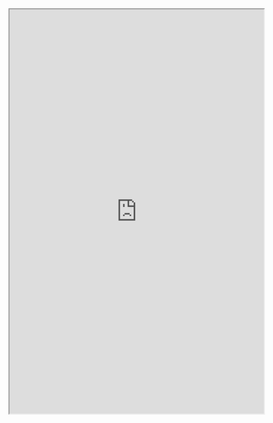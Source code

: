 <iframe 
  src="https://github.com/DLPietro/igaming-analytics-case-study/blob/main/docs/igaming-analysis-part-1.md?plain=1"
  width="100%"
  height="800px">
</iframe>
